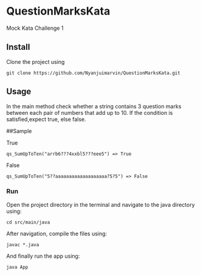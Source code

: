 # QuestionMarksKata
Mock Kata Challenge 1

## Install
Clone the project using
```
git clone https://github.com/Nyanjuimarvin/QuestionMarksKata.git
```

## Usage
In the main method check whether a string contains 3 question marks between each pair of numbers that add up to 10. If the condition is satisfied,expect true, else false.

##Sample

True
```
qs_SumUpToTen("arrb6???4xxbl5???eee5") => True
```
False

```
qs_SumUpToTen("5??aaaaaaaaaaaaaaaaaaa?5?5") => False
```

### Run
Open the project directory in the terminal and navigate to the java directory using:  
```
cd src/main/java
```  
After navigation, compile the files using:  
```
javac *.java
```  
And finally run the app using:  
```
java App
```